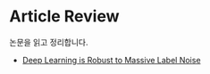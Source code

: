 # Article Review
논문을 읽고 정리합니다.

- [Deep Learning is Robust to Massive Label Noise](https://github.com/jsj267/paper-review/blob/master/Deep%20Learning%20is%20Robust%20to%20Massive%20Label%20Noise.md)
